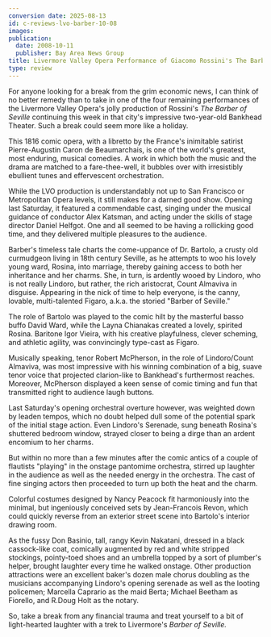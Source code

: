 ```yaml
---
conversion date: 2025-08-13
id: c-reviews-lvo-barber-10-08
images:
publication:
  date: 2008-10-11
  publisher: Bay Area News Group
title: Livermore Valley Opera Performance of Giacomo Rossini's The Barber of Seville
type: review
---
```


For anyone looking for a break from the grim economic news, I can think of no better remedy than to take in one of the four remaining performances of the Livermore Valley Opera's jolly production of Rossini's _The Barber of Seville_ continuing this week in that city's impressive two-year-old Bankhead Theater. Such a break could seem more like a holiday.

This 1816 comic opera, with a libretto by the France's inimitable satirist Pierre-Augustin Caron de Beaumarchais, is one of the world's greatest, most enduring, musical comedies. A work in which both the music and the drama are matched to a fare-thee-well, it bubbles over with irresistibly ebullient tunes and effervescent orchestration.

While the LVO production is understandably not up to San Francisco or Metropolitan Opera levels, it still makes for a darned good show. Opening last Saturday, it featured a commendable cast, singing under the musical guidance of conductor Alex Katsman, and acting under the skills of stage director Daniel Helfgot. One and all seemed to be having a rollicking good time, and they delivered multiple pleasures to the audience.

Barber's timeless tale charts the come-uppance of Dr. Bartolo, a crusty old curmudgeon living in 18th century Seville, as he attempts to woo his lovely young ward, Rosina, into marriage, thereby gaining access to both her inheritance and her charms. She, in turn, is ardently wooed by Lindoro, who is not really Lindoro, but rather, the rich aristocrat, Count Almaviva in disguise. Appearing in the nick of time to help everyone, is the canny, lovable, multi-talented Figaro, a.k.a. the storied "Barber of Seville."

The role of Bartolo was played to the comic hilt by the masterful basso buffo David Ward, while the Layna Chianakas created a lovely, spirited Rosina. Baritone Igor Vieira, with his creative playfulness, clever scheming, and athletic agility, was convincingly type-cast as Figaro.

Musically speaking, tenor Robert McPherson, in the role of Lindoro/Count Almaviva, was most impressive with his winning combination of a big, suave tenor voice that projected clarion-like to Bankhead's furthermost reaches. Moreover, McPherson displayed a keen sense of comic timing and fun that transmitted right to audience laugh buttons.

Last Saturday's opening orchestral overture however, was weighted down by leaden tempos, which no doubt helped dull some of the potential spark of the initial stage action. Even Lindoro's Serenade, sung beneath Rosina's shuttered bedroom window, strayed closer to being a dirge than an ardent encomium to her charms.

But within no more than a few minutes after the comic antics of a couple of flautists "playing" in the onstage pantomime orchestra, stirred up laughter in the audience as well as the needed energy in the orchestra. The cast of fine singing actors then proceeded to turn up both the heat and the charm.

Colorful costumes designed by Nancy Peacock fit harmoniously into the minimal, but ingeniously conceived sets by Jean-Francois Revon, which could quickly reverse from an exterior street scene into Bartolo's interior drawing room.

As the fussy Don Basinio, tall, rangy Kevin Nakatani, dressed in a black cassock-like coat, comically augmented by red and white stripped stockings, pointy-toed shoes and an umbrella topped by a sort of plumber's helper, brought laughter every time he walked onstage. Other production attractions were an excellent baker's dozen male chorus doubling as the musicians accompanying Lindoro's opening serenade as well as the looting policemen; Marcella Caprario as the maid Berta; Michael Beetham as Fiorello, and R.Doug Holt as the notary.

So, take a break from any financial trauma and treat yourself to a bit of light-hearted laughter with a trek to Livermore's _Barber of Seville._


